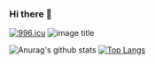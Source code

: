 ### Hi there 👋

<!--
**phpluo/phpluo** is a ✨ _special_ ✨ repository because its `README.md` (this file) appears on your GitHub profile.

[![Github Stats By Anurag](https://github-readme-stats.vercel.app/api?username=phpluo&show_icons=true&title_color=62BFAD&icon_color=79ff97&text_color=F7F8E8&bg_color=151515)](https://github.com/anuraghazra/github-readme-stats)
-->

[![996.icu](https://img.shields.io/badge/link-996.icu-red.svg)](https://996.icu) ![image title](https://rushter.com/counter.svg)

![Anurag's github stats](https://github-readme-stats.vercel.app/api?username=zhw2590582&show_icons=true&theme=radical&line_height=40)
[![Top Langs](https://github-readme-stats.vercel.app/api/top-langs/?username=zhw2590582&&theme=radical&show_icons=true)](https://github.com/anuraghazra/github-readme-stats)
